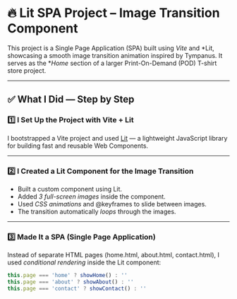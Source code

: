 # 🔥 Lit SPA Project – Image Transition Component

This project is a Single Page Application (SPA) built using *Vite* and *Lit, showcasing a smooth image transition animation inspired by Tympanus. It serves as the **Home* section of a larger Print-On-Demand (POD) T-shirt store project.

---

## ✅ What I Did — Step by Step

### 1️⃣ I Set Up the Project with Vite + Lit
I bootstrapped a Vite project and used [Lit](https://lit.dev/) — a lightweight JavaScript library for building fast and reusable Web Components.

---

### 2️⃣ I Created a Lit Component for the Image Transition

- Built a custom <image-transition> component using Lit.
- Added *3 full-screen images* inside the component.
- Used *CSS animations* and @keyframes to slide between images.
- The transition automatically *loops* through the images.

---

### 3️⃣ Made It a SPA (Single Page Application)

Instead of separate HTML pages (home.html, about.html, contact.html), I used *conditional rendering* inside the Lit component:

```js
this.page === 'home' ? showHome() : ''
this.page === 'about' ? showAbout() : ''
this.page === 'contact' ? showContact() : ''
